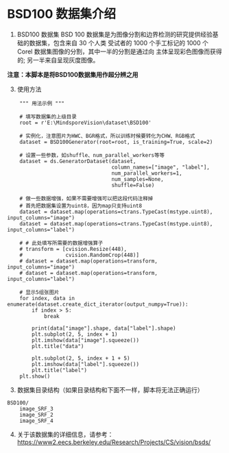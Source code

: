 # BSD100 数据集介绍

1. BSD100 数据集
BSD 100 数据集是为图像分割和边界检测的研究提供经验基础的数据集，包含来自 30 个人类
受试者的 1000 个手工标记的 1000 个 Corel 数据集图像的分割，其中一半的分割是通过向
主体呈现彩色图像而获得的; 另一半来自呈现灰度图像。

**注意：本脚本是将BSD100数据集用作超分辨之用**

3. 使用方法
```
    """ 用法示例 """

    # 填写数据集的上级目录
    root = r'E:\MindsporeVision\dataset\BSD100'

    # 实例化，注意图片为HWC、BGR格式，所以训练时候要转化为CHW、RGB格式
    dataset = BSD100Generator(root=root, is_training=True, scale=2)

    # 设置一些参数，如shuffle、num_parallel_workers等等
    dataset = ds.GeneratorDataset(dataset,
                                  column_names=["image", "label"],
                                  num_parallel_workers=1,
                                  num_samples=None,
                                  shuffle=False)

    # 做一些数据增强，如果不需要增强可以把这段代码注释掉
    # 首先把数据集设置为uint8，因为map只支持uint8
    dataset = dataset.map(operations=ctrans.TypeCast(mstype.uint8), input_columns="image")
    dataset = dataset.map(operations=ctrans.TypeCast(mstype.uint8), input_columns="label")

    # # 此处填写所需要的数据增强算子
    # transform = [cvision.Resize(448),
    #              cvision.RandomCrop(448)]
    # dataset = dataset.map(operations=transform, input_columns="image")
    # dataset = dataset.map(operations=transform, input_columns="label")

    # 显示5组张图片
    for index, data in enumerate(dataset.create_dict_iterator(output_numpy=True)):
        if index > 5:
            break

        print(data["image"].shape, data["label"].shape)
        plt.subplot(2, 5, index + 1)
        plt.imshow(data["image"].squeeze())
        plt.title("data")

        plt.subplot(2, 5, index + 1 + 5)
        plt.imshow(data["label"].squeeze())
        plt.title("label")
    plt.show()
```

3. 数据集目录结构（如果目录结构和下面不一样，脚本将无法正确运行）
```
BSD100/
    image_SRF_3
    image_SRF_2
    image_SRF_4
```

4. 关于该数据集的详细信息，请参考：https://www2.eecs.berkeley.edu/Research/Projects/CS/vision/bsds/
